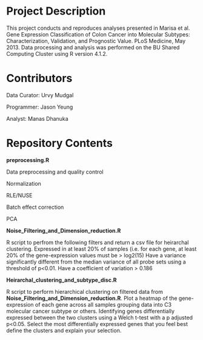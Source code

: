 # Project Description

This project conducts and reproduces analyses presented in Marisa et al. Gene Expression
Classification of Colon Cancer into Molecular Subtypes: Characterization, Validation, and Prognostic
Value. PLoS Medicine, May 2013. Data processing and analysis was performed on the BU Shared Computing Cluster 
using R version 4.1.2.

# Contributors

Data Curator: Urvy Mudgal

Programmer: Jason Yeung

Analyst: Manas Dhanuka

# Repository Contents

**preprocessing.R**

Data preprocessing and quality control

Normalization

RLE/NUSE

Batch effect correction

PCA

**Noise_Filtering_and_Dimension_reduction.R**

R script to perfrom the following filters and return  a csv file for heirarchal clustering.
Expressed in at least 20% of samples (i.e. for each gene, at least 20% of the gene-expression values must be > log2(15)
Have a variance significantly different from the median variance of all probe sets using a threshold of p<0.01.
Have a coefficient of variation > 0.186


**Heirarchal_clustering_and_subtype_disc.R**

R script to perform hierarchical clustering on filtered data from **Noise_Filtering_and_Dimension_reduction.R**. 
Plot a heatmap of the gene-expression of each gene across all samples grouping data into C3 molecular cancer subtype or others. 
Identifying genes differentially expressed between the two clusters using a Welch t-test with a p adjusted p<0.05.
Select the most differentially expressed genes that you feel best define the clusters and explain your selection.

